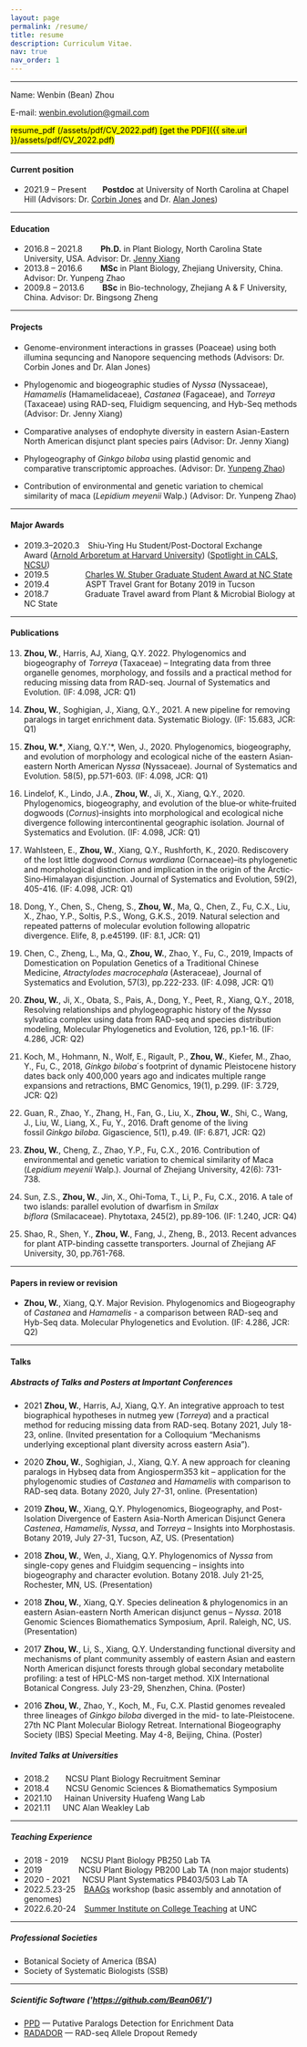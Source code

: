 ```yaml
---
layout: page
permalink: /resume/
title: resume
description: Curriculum Vitae.
nav: true
nav_order: 1
---
```


---
Name: Wenbin (Bean) Zhou

E-mail: wenbin.evolution@gmail.com

<mark>resume_pdf<mark> (/assets/pdf/CV_2022.pdf)
[get the PDF]({{ site.url }}/assets/pdf/CV_2022.pdf)

---
#### **Current position**
- 2021.9 – Present&ensp;&ensp;&ensp;&ensp;**Postdoc** at University of North Carolina at Chapel Hill (Advisors: Dr. [Corbin Jones](https://www.med.unc.edu/genetics/directory/corbin-jones-phd/) and Dr. [Alan Jones](https://bio.unc.edu/faculty-profile/jones/))

---
#### **Education**
- 2016.8 – 2021.8&ensp;&ensp;&ensp;&ensp; **Ph.D.** in Plant Biology, North Carolina State University, USA. Advisor: Dr. [Jenny Xiang](https://sites.google.com/site/jennyxiangslabatncsu/home)
- 2013.8 – 2016.6&ensp;&ensp;&ensp;&ensp; **MSc** in Plant Biology, Zhejiang University, China. Advisor: Dr. Yunpeng Zhao
- 2009.8 – 2013.6&ensp;&ensp;&ensp;&ensp; **BSc** in Bio-technology, Zhejiang A & F University, China. Advisor: Dr. Bingsong Zheng

---
#### **Projects**
- Genome-environment interactions in grasses (Poaceae) using both illumina sequncing and Nanopore sequencing methods (Advisors: Dr. Corbin Jones and Dr. Alan Jones)

- Phylogenomic and biogeographic studies of *Nyssa* (Nyssaceae), *Hamamelis* (Hamamelidaceae), *Castanea* (Fagaceae), and *Torreya* (Taxaceae) using RAD-seq, Fluidigm sequencing, and Hyb-Seq methods (Advisor: Dr. Jenny Xiang)

- Comparative analyses of endophyte diversity in eastern Asian-Eastern North American disjunct plant species pairs (Advisor: Dr. Jenny Xiang)

- Phylogeography of *Ginkgo biloba* using plastid genomic and comparative transcriptomic approaches. (Advisor: Dr. [Yunpeng Zhao](https://person.zju.edu.cn/en/ypzhao))

- Contribution of environmental and genetic variation to chemical similarity of maca (*Lepidium meyenii* Walp.) (Advisor: Dr. Yunpeng Zhao)

---
#### **Major Awards**
- 2019.3–2020.3 &ensp; Shiu-Ying Hu Student/Post-Doctoral Exchange Award ([Arnold Arboretum at Harvard University](https://arboretum.harvard.edu/research/arboretum-award-recipients/)) ([Spotlight in CALS, NCSU](https://cals.ncsu.edu/news/spotlight-bean-zhou-studies-plants-across-a-great-divide/))
- 2019.5 &ensp;&ensp;&ensp;&ensp;&ensp;&ensp;&ensp;&ensp;  [Charles W. Stuber Graduate Student Award at NC State](https://cals.ncsu.edu/crop-and-soil-sciences/news/breeding-success/)
- 2019.4 &ensp;&ensp;&ensp;&ensp;&ensp;&ensp;&ensp;&ensp; ASPT Travel Grant for Botany 2019 in Tucson
- 2018.7 &ensp;&ensp;&ensp;&ensp;&ensp;&ensp;&ensp;&ensp; Graduate Travel award from Plant & Microbial Biology at NC State

---
#### **Publications**
13. **Zhou, W.**, Harris, AJ, Xiang, Q.Y. 2022. Phylogenomics and biogeography of *Torreya* (Taxaceae) – Integrating data from three organelle genomes, morphology, and fossils and a practical method for reducing missing data from RAD-seq. Journal of Systematics and Evolution. (IF: 4.098, JCR: Q1)

12. **Zhou, W.**, Soghigian, J., Xiang, Q.Y., 2021. A new pipeline for removing paralogs in target enrichment data. Systematic Biology. (IF: 15.683, JCR: Q1)

11. **Zhou, W.\***, Xiang, Q.Y.'\*, Wen, J., 2020. Phylogenomics, biogeography, and evolution of morphology and ecological niche of the eastern Asian‐eastern North American *Nyssa* (Nyssaceae). Journal of Systematics and Evolution. 58(5), pp.571-603. (IF: 4.098, JCR: Q1)

10. Lindelof, K., Lindo, J.A., **Zhou, W.**, Ji, X., Xiang, Q.Y., 2020. Phylogenomics, biogeography, and evolution of the blue‐or white‐fruited dogwoods (*Cornus*)‐insights into morphological and ecological niche divergence following intercontinental geographic isolation. Journal of Systematics and Evolution. (IF: 4.098, JCR: Q1)

9. Wahlsteen, E., **Zhou, W.**, Xiang, Q.Y., Rushforth, K., 2020. Rediscovery of the lost little dogwood *Cornus wardiana* (Cornaceae)–its phylogenetic and morphological distinction and implication in the origin of the Arctic‐Sino‐Himalayan disjunction. Journal of Systematics and Evolution, 59(2), 405-416. (IF: 4.098, JCR: Q1)

8. Dong, Y., Chen, S., Cheng, S., **Zhou, W.**, Ma, Q., Chen, Z., Fu, C.X., Liu, X., Zhao, Y.P., Soltis, P.S., Wong, G.K.S., 2019. Natural selection and repeated patterns of molecular evolution following allopatric divergence. Elife, 8, p.e45199. (IF: 8.1, JCR: Q1)

7. Chen, C., Zheng, L., Ma, Q., **Zhou, W.**, Zhao, Y., Fu, C., 2019, Impacts of Domestication on Population Genetics of a Traditional Chinese Medicine, *Atractylodes macrocephala* (Asteraceae), Journal of Systematics and Evolution, 57(3), pp.222-233. (IF: 4.098, JCR: Q1)

6. **Zhou, W.**, Ji, X., Obata, S., Pais, A., Dong, Y., Peet, R., Xiang, Q.Y., 2018, Resolving relationships and phylogeographic history of the *Nyssa* sylvatica complex using data from RAD-seq and species distribution modeling, Molecular Phylogenetics and Evolution, 126, pp.1-16. (IF: 4.286, JCR: Q2)

5. Koch, M., Hohmann, N., Wolf, E., Rigault, P., **Zhou, W.**, Kiefer, M., Zhao, Y., Fu, C., 2018, *Ginkgo biloba*´s footprint of dynamic Pleistocene history dates back only 400,000 years ago and indicates multiple range expansions and retractions, BMC Genomics, 19(1), p.299. (IF: 3.729, JCR: Q2)

4. Guan, R., Zhao, Y., Zhang, H., Fan, G., Liu, X., **Zhou, W.**, Shi, C., Wang, J., Liu, W., Liang, X., Fu, Y., 2016. Draft genome of the living fossil *Ginkgo biloba*. Gigascience, 5(1), p.49. (IF: 6.871, JCR: Q2)

3. **Zhou, W.**, Cheng, Z., Zhao, Y.P., Fu, C.X., 2016. Contribution of environmental and genetic variation to chemical similarity of Maca (*Lepidium meyenii* Walp.). Journal of Zhejiang University, 42(6): 731-738. 

2. Sun, Z.S., **Zhou, W.**, Jin, X., Ohi-Toma, T., Li, P., Fu, C.X., 2016. A tale of two islands: parallel evolution of dwarfism in *Smilax biflora* (Smilacaceae). Phytotaxa, 245(2), pp.89-106. (IF: 1.240, JCR: Q4)

1. Shao, R., Shen, Y., **Zhou, W.**, Fang, J., Zheng, B., 2013. Recent advances for plant ATP-binding cassette transporters. Journal of Zhejiang AF University, 30, pp.761-768.

---
#### **Papers in review or revision**
- **Zhou, W.**, Xiang, Q.Y. Major Revision. Phylogenomics and Biogeography of *Castanea* and *Hamamelis* - a comparison between RAD-seq and Hyb-Seq data. Molecular Phylogenetics and Evolution. (IF: 4.286, JCR: Q2)

---
#### **Talks**
##### **Abstracts of Talks and Posters at Important Conferences**
- 2021 **Zhou, W.**, Harris, AJ, Xiang, Q.Y. An integrative approach to test biographical hypotheses in nutmeg yew (*Torreya*) and a practical method for reducing missing data from RAD-seq. Botany 2021, July 18-23, online. (Invited presentation for a Colloquium “Mechanisms underlying exceptional plant diversity across eastern Asia”).

- 2020 **Zhou, W.**, Soghigian, J., Xiang, Q.Y. A new approach for cleaning paralogs in Hybseq data from Angiosperm353 kit – application for the phylogenomic studies of *Castanea* and *Hamamelis* with comparison to RAD-seq data. Botany 2020, July 27-31, online. (Presentation)

- 2019 **Zhou, W.**, Xiang, Q.Y. Phylogenomics, Biogeography, and Post-Isolation Divergence of Eastern Asia-North American Disjunct Genera *Castenea*, *Hamamelis*, *Nyssa*, and *Torreya* – Insights into Morphostasis. Botany 2019, July 27-31, Tucson, AZ, US. (Presentation)

- 2018 **Zhou, W.**, Wen, J., Xiang, Q.Y. Phylogenomics of *Nyssa* from single-copy genes and Fluidgim sequencing – insights into biogeography and character evolution. Botany 2018. July 21-25, Rochester, MN, US. (Presentation)

- 2018 **Zhou, W.**, Xiang, Q.Y. Species delineation & phylogenomics in an eastern Asian-eastern North American disjunct genus – *Nyssa*. 2018 Genomic Sciences Biomathematics Symposium, April. Raleigh, NC, US. (Presentation)

- 2017 **Zhou, W.**, Li, S., Xiang, Q.Y. Understanding functional diversity and mechanisms of plant community assembly of eastern Asian and eastern North American disjunct forests through global secondary metabolite profiling: a test of HPLC-MS non-target method. XIX International Botanical Congress. July 23-29, Shenzhen, China. (Poster)

- 2016 **Zhou, W.**, Zhao, Y., Koch, M., Fu, C.X. Plastid genomes revealed three lineages of *Ginkgo biloba* diverged in the mid- to late-Pleistocene. 27th NC Plant Molecular Biology Retreat. International Biogeography Society (IBS) Special Meeting. May 4-8, Beijing, China. (Poster)


##### **Invited Talks at Universities**
- 2018.2 &ensp;&ensp;&ensp; NCSU Plant Biology Recruitment Seminar
- 2018.4 &ensp;&ensp;&ensp; NCSU Genomic Sciences & Biomathematics Symposium
- 2021.10 &ensp;&ensp; Hainan University Huafeng Wang Lab
- 2021.11 &ensp;&ensp; UNC Alan Weakley Lab

---
##### **Teaching Experience**
- 2018 - 2019 &ensp;&ensp; NCSU Plant Biology PB250 Lab TA
- 2019 &ensp;&ensp;&ensp;&ensp;&ensp;&ensp;&ensp;&ensp; NCSU Plant Biology PB200 Lab TA (non major students)
- 2020 - 2021 &ensp;&ensp; NCSU Plant Systematics PB403/503 Lab TA
- 2022.5.23-25 &ensp; [BAAGs](https://tarheels.live/baags/) workshop (basic assembly and annotation of genomes)
- 2022.6.20-24 &ensp; [Summer Institute on College Teaching](https://summer-institute.unc.edu/) at UNC

---
##### **Professional Societies**
- Botanical Society of America (BSA)
- Society of Systematic Biologists (SSB)

---
##### **Scientific Software ('https://github.com/Bean061/')**
- [PPD](https://github.com/Bean061/putative_paralog) — Putative Paralogs Detection for Enrichment Data
- [RADADOR](https://github.com/Bean061/RAD_Allele_Dropout_Remedy) — RAD-seq Allele Dropout Remedy
